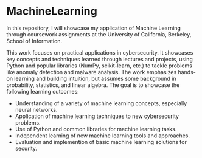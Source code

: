# MachineLearning

In this repository, I will showcase my application of Machine Learning through coursework assignments at the University of California, Berkeley, School of Information.

This work focuses on practical applications in cybersecurity. It showcases key concepts and techniques learned through lectures and projects, using Python and popular libraries (NumPy, scikit-learn, etc.) to tackle problems like anomaly detection and malware analysis. The work emphasizes hands-on learning and building intuition, but assumes some background in probability, statistics, and linear algebra. The goal is to showcase the following learning outcomes:

- Understanding of a variety of machine learning concepts, especially neural networks.
- Application of machine learning techniques to new cybersecurity problems.
- Use of Python and common libraries for machine learning tasks.
- Independent learning of new machine learning tools and approaches.
- Evaluation and implemention of basic machine learning solutions for security.
